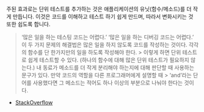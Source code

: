  주된 효과로는 단위 테스트를 추가하는 것은 애플리케이션의 유닛(함수/메소드)를 더 작게 만듭니다. 이것은 코드를 이해하고 테스트 하기 쉽게 만드며, 따라서 변화시키는 것 또한 쉽도록 합니다.

>‘많은 일을 하는 테스팅 코드는 어렵다.’
‘많은 일을 하는 디버깅 코드는 어렵다.’
이 두 가지 문제의 해결법은 많은 일을 하지 않도록 코드를 작성하는 것이다. 각각의 함수를 단 한가지만의 일을 하도록 작성해야 한다. > 이렇게 하면 단위 테스트로 쉽게 테스트할 수 있다. (하나의 함수에 대해 많은 단위 테스트가 필요하지 않는다.)
내 동료가 메소드를 더 작게 분리해야 하는지에 대해 판단할 때 사용하는 문구가 있다. 만약 코드의 역할을 다른 프로그래머에게 설명할 때 > ‘and’라는 단어를 사용했다면 그 메소드는 적어도 하나 이상의 부분으로 나눠야 한다는 것이다.

* [StackOverflow](https://cjh5414.github.io/why-pytest/)
